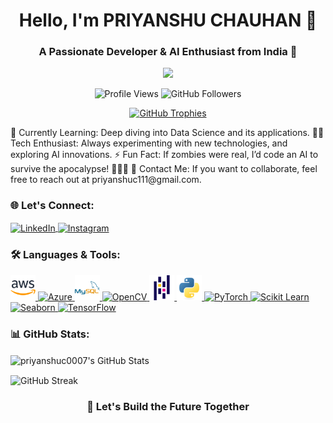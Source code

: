 <h1 align="center">Hello, I'm PRIYANSHU CHAUHAN 👋</h1> <h3 align="center">A Passionate Developer & AI Enthusiast from India 🚀</h3> <p align="center"> <img src="https://cdn.dribbble.com/users/116207..."> </p> <p align="center"> <img src="https://komarev.com/ghpvc/?username=priyanshuc0007&label=Profile%20Views&color=0e75b6&style=flat" alt="Profile Views" /> <img src="https://img.shields.io/github/followers/priyanshuc0007?label=Follow&style=social" alt="GitHub Followers" /> </p> <p align="center"> <a href="https://github.com/ryo-ma/github-profile-trophy"> <img src="https://github-profile-trophy.vercel.app/?username=priyanshuc0007&theme=dracula" alt="GitHub Trophies" /> </a> </p>
🌱 Currently Learning: Deep diving into Data Science and its applications.
🧑‍💻 Tech Enthusiast: Always experimenting with new technologies, and exploring AI innovations.
⚡ Fun Fact: If zombies were real, I’d code an AI to survive the apocalypse! 🧟‍♂️🤖
💌 Contact Me: If you want to collaborate, feel free to reach out at priyanshuc111@gmail.com.
<h3 align="left">🌐 Let's Connect:</h3> <p align="left"> <a href="https://linkedin.com/in/priyanshu-chauhan-62517a26a" target="blank"> <img align="center" src="https://raw.githubusercontent.com/rahuldkjain/github-profile-readme-generator/master/src/images/icons/Social/linked-in-alt.svg" alt="LinkedIn" height="30" width="40" /> </a> <a href="https://instagram.com/aryanchauhan_00007" target="blank"> <img align="center" src="https://raw.githubusercontent.com/rahuldkjain/github-profile-readme-generator/master/src/images/icons/Social/instagram.svg" alt="Instagram" height="30" width="40" /> </a> </p>
<h3 align="left">🛠️ Languages & Tools:</h3> <p align="left"> <a href="https://aws.amazon.com" target="_blank" rel="noreferrer"> <img src="https://raw.githubusercontent.com/devicons/devicon/master/icons/amazonwebservices/amazonwebservices-original-wordmark.svg" alt="AWS" width="40" height="40"/> </a> <a href="https://azure.microsoft.com/en-in/" target="_blank" rel="noreferrer"> <img src="https://www.vectorlogo.zone/logos/microsoft_azure/microsoft_azure-icon.svg" alt="Azure" width="40" height="40"/> </a> <a href="https://www.mysql.com/" target="_blank" rel="noreferrer"> <img src="https://raw.githubusercontent.com/devicons/devicon/master/icons/mysql/mysql-original-wordmark.svg" alt="MySQL" width="40" height="40"/> </a> <a href="https://opencv.org/" target="_blank" rel="noreferrer"> <img src="https://www.vectorlogo.zone/logos/opencv/opencv-icon.svg" alt="OpenCV" width="40" height="40"/> </a> <a href="https://pandas.pydata.org/" target="_blank" rel="noreferrer"> <img src="https://raw.githubusercontent.com/devicons/devicon/2ae2a900d2f041da66e950e4d48052658d850630/icons/pandas/pandas-original.svg" alt="Pandas" width="40" height="40"/> </a> <a href="https://www.python.org" target="_blank" rel="noreferrer"> <img src="https://raw.githubusercontent.com/devicons/devicon/master/icons/python/python-original.svg" alt="Python" width="40" height="40"/> </a> <a href="https://pytorch.org/" target="_blank" rel="noreferrer"> <img src="https://www.vectorlogo.zone/logos/pytorch/pytorch-icon.svg" alt="PyTorch" width="40" height="40"/> </a> <a href="https://scikit-learn.org/" target="_blank" rel="noreferrer"> <img src="https://upload.wikimedia.org/wikipedia/commons/0/05/Scikit_learn_logo_small.svg" alt="Scikit Learn" width="40" height="40"/> </a> <a href="https://seaborn.pydata.org/" target="_blank" rel="noreferrer"> <img src="https://seaborn.pydata.org/_images/logo-mark-lightbg.svg" alt="Seaborn" width="40" height="40"/> </a> <a href="https://www.tensorflow.org" target="_blank" rel="noreferrer"> <img src="https://www.vectorlogo.zone/logos/tensorflow/tensorflow-icon.svg" alt="TensorFlow" width="40" height="40"/> </a> </p>
<h3 align="left">📊 GitHub Stats:</h3> <p> <img align="center" src="https://github-readme-stats.vercel.app/api?username=priyanshuc0007&show_icons=true&theme=radical" alt="priyanshuc0007's GitHub Stats" /> </p> <p> <img align="center" src="https://github-readme-streak-stats.herokuapp.com/?user=priyanshuc0007&theme=radical" alt="GitHub Streak" /> </p>
<h3 align="center">🚀 Let's Build the Future Together</h3>

